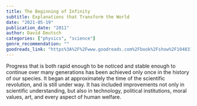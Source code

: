 ```yaml
---
title: The Beginning of Infinity
subtitle: Explanations that Transform the World
date: "2021-05-19"
publication_date: "2011"
author: David Deutsch
categories: ["physics", "science"]
genre_recommendation: ""
goodreads_link: "https%3A%2F%2Fwww.goodreads.com%2Fbook%2Fshow%2F10483171-the-beginning-of-infinity"
---
```


Progress that is both rapid enough to be noticed and stable enough to continue over many generations has been achieved only once in the history of our species. It began at approximately the time of the scientific revolution, and is still under way. It has included improvements not only in scientific understanding, but also in technology, political institutions, moral values, art, and every aspect of human welfare.
